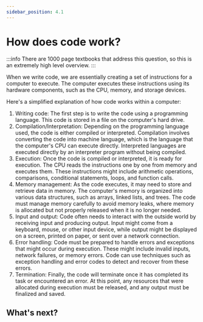 ```yaml
---
sidebar_position: 4.1
---
```


# How does code work?

:::info
There are 1000 page textbooks that address this question, so this is an extremely high level overview.
:::

When we write code, we are essentially creating a set of instructions for a computer to execute. The computer executes these instructions using its hardware components, such as the CPU, memory, and storage devices.

Here's a simplified explanation of how code works within a computer:

1. Writing code: The first step is to write the code using a programming language. This code is stored in a file on the computer's hard drive.
2. Compilation/Interpretation: Depending on the programming language used, the code is either compiled or interpreted. Compilation involves converting the code into machine language, which is the language that the computer's CPU can execute directly. Interpreted languages are executed directly by an interpreter program without being compiled.
3. Execution: Once the code is compiled or interpreted, it is ready for execution. The CPU reads the instructions one by one from memory and executes them. These instructions might include arithmetic operations, comparisons, conditional statements, loops, and function calls.
4. Memory management: As the code executes, it may need to store and retrieve data in memory. The computer's memory is organized into various data structures, such as arrays, linked lists, and trees. The code must manage memory carefully to avoid memory leaks, where memory is allocated but not properly released when it is no longer needed.
5. Input and output: Code often needs to interact with the outside world by receiving input and producing output. Input might come from a keyboard, mouse, or other input device, while output might be displayed on a screen, printed on paper, or sent over a network connection.
6. Error handling: Code must be prepared to handle errors and exceptions that might occur during execution. These might include invalid inputs, network failures, or memory errors. Code can use techniques such as exception handling and error codes to detect and recover from these errors.
7. Termination: Finally, the code will terminate once it has completed its task or encountered an error. At this point, any resources that were allocated during execution must be released, and any output must be finalized and saved.

## What's next?


